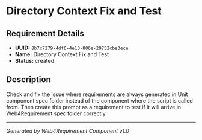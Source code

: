 # Directory Context Fix and Test

## Requirement Details

- **UUID:** `8b7c7279-4df6-4e13-806e-29752cbe3ece`
- **Name:** Directory Context Fix and Test
- **Status:** created

## Description

Check and fix the issue where requirements are always generated in Unit component spec folder instead of the component where the script is called from. Then create this prompt as a requirement to test if it will arrive in Web4Requirement spec folder correctly.

---

*Generated by Web4Requirement Component v1.0*